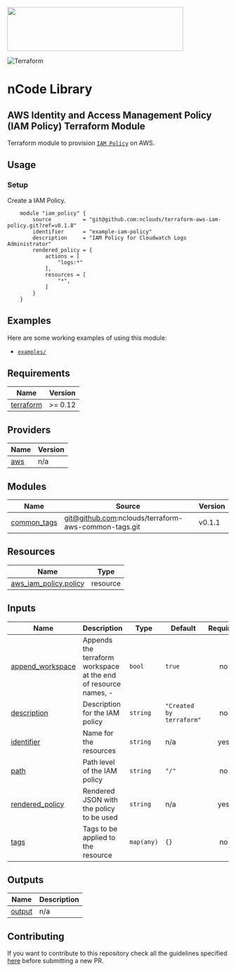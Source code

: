<p align="left"><img width=400 height="100" src="https://www.nclouds.com/img/nclouds-logo.svg"></p>  

![Terraform](https://github.com/nclouds/terraform-aws-iam-policy/workflows/Terraform/badge.svg)
# nCode Library

## AWS Identity and Access Management Policy (IAM Policy) Terraform Module

Terraform module to provision [`IAM Policy`](https://aws.amazon.com/iam/) on AWS.

## Usage

### Setup

Create a IAM Policy.
```hcl
    module "iam_policy" {
        source          = "git@github.com:nclouds/terraform-aws-iam-policy.git?ref=v0.1.8"
        identifier      = "example-iam-policy"
        description     = "IAM Policy for Cloudwatch Logs Administrator"
        rendered_policy = {
            actions = [
                "logs:*"
            ],
            resources = [
                "*",
            ]
        }
    }
```

## Examples
Here are some working examples of using this module:
- [`examples/`](examples/)

<!-- BEGINNING OF PRE-COMMIT-TERRAFORM DOCS HOOK -->
## Requirements

| Name | Version |
|------|---------|
| <a name="requirement_terraform"></a> [terraform](#requirement\_terraform) | >= 0.12 |

## Providers

| Name | Version |
|------|---------|
| <a name="provider_aws"></a> [aws](#provider\_aws) | n/a |

## Modules

| Name | Source | Version |
|------|--------|---------|
| <a name="module_common_tags"></a> [common\_tags](#module\_common\_tags) | git@github.com:nclouds/terraform-aws-common-tags.git | v0.1.1 |

## Resources

| Name | Type |
|------|------|
| [aws_iam_policy.policy](https://registry.terraform.io/providers/hashicorp/aws/latest/docs/resources/iam_policy) | resource |

## Inputs

| Name | Description | Type | Default | Required |
|------|-------------|------|---------|:--------:|
| <a name="input_append_workspace"></a> [append\_workspace](#input\_append\_workspace) | Appends the terraform workspace at the end of resource names, <identifier>-<worspace> | `bool` | `true` | no |
| <a name="input_description"></a> [description](#input\_description) | Description for the IAM policy | `string` | `"Created by terraform"` | no |
| <a name="input_identifier"></a> [identifier](#input\_identifier) | Name for the resources | `string` | n/a | yes |
| <a name="input_path"></a> [path](#input\_path) | Path level of the IAM policy | `string` | `"/"` | no |
| <a name="input_rendered_policy"></a> [rendered\_policy](#input\_rendered\_policy) | Rendered JSON with the policy to be used | `string` | n/a | yes |
| <a name="input_tags"></a> [tags](#input\_tags) | Tags to be applied to the resource | `map(any)` | `{}` | no |

## Outputs

| Name | Description |
|------|-------------|
| <a name="output_output"></a> [output](#output\_output) | n/a |
<!-- END OF PRE-COMMIT-TERRAFORM DOCS HOOK -->

## Contributing
If you want to contribute to this repository check all the guidelines specified [here](.github/CONTRIBUTING.md) before submitting a new PR.
